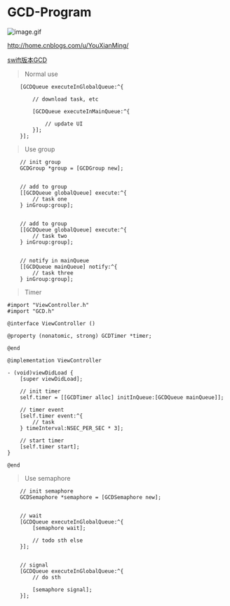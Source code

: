 # GCD-Program
![image.gif](http://images0.cnblogs.com/blog2015/607542/201505/191755367606422.gif)

http://home.cnblogs.com/u/YouXianMing/

[swift版本GCD](https://github.com/YouXianMing/Swift-GCD)

> Normal use

```
    [GCDQueue executeInGlobalQueue:^{
        
        // download task, etc
        
        [GCDQueue executeInMainQueue:^{
            
            // update UI
        }];
    }];
```

> Use group

```
    // init group
    GCDGroup *group = [GCDGroup new];
    
    
    // add to group
    [[GCDQueue globalQueue] execute:^{
        // task one
    } inGroup:group];
    
    
    // add to group
    [[GCDQueue globalQueue] execute:^{
        // task two
    } inGroup:group];

    
    // notify in mainQueue
    [[GCDQueue mainQueue] notify:^{
        // task three
    } inGroup:group];
```

> Timer

```
#import "ViewController.h"
#import "GCD.h"

@interface ViewController ()

@property (nonatomic, strong) GCDTimer *timer;

@end

@implementation ViewController

- (void)viewDidLoad {
    [super viewDidLoad];

    // init timer
    self.timer = [[GCDTimer alloc] initInQueue:[GCDQueue mainQueue]];
    
    // timer event
    [self.timer event:^{
        // task
    } timeInterval:NSEC_PER_SEC * 3];
    
    // start timer
    [self.timer start];
}

@end
```



> Use semaphore

```
    // init semaphore
    GCDSemaphore *semaphore = [GCDSemaphore new];
    
    
    // wait
    [GCDQueue executeInGlobalQueue:^{
        [semaphore wait];
        
        // todo sth else
    }];
    
    
    // signal
    [GCDQueue executeInGlobalQueue:^{
        // do sth
        
        [semaphore signal];
    }];
```
